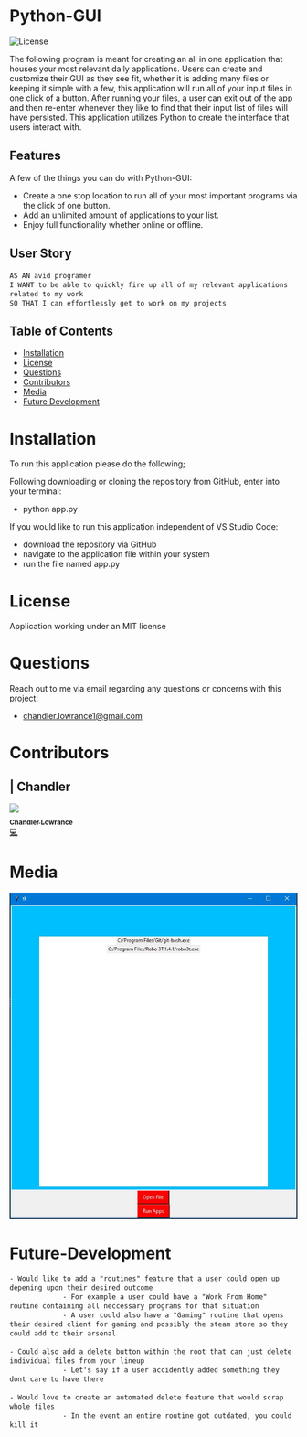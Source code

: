# Python-GUI

![License](https://img.shields.io/badge/License-MIT-blue.svg)

The following program is meant for creating an all in one application that houses your most relevant daily applications. Users can create and customize their GUI as they see fit, whether it is adding many files or keeping it simple with a few, this application will run all of your input files in one click of a button. After running your files, a user can exit out of the app and then re-enter whenever they like to find that their input list of files will have persisted. This application utilizes Python to create the interface that users interact with.

## Features

A few of the things you can do with Python-GUI:

* Create a one stop location to run all of your most important programs via the click of one button.
* Add an unlimited amount of applications to your list.
* Enjoy full functionality whether online or offline.

## User Story

```
AS AN avid programer
I WANT to be able to quickly fire up all of my relevant applications related to my work
SO THAT I can effortlessly get to work on my projects

```

## Table of Contents


* [Installation](#installation)
* [License](#license)
* [Questions](#questions)
* [Contributors](#contributors)
* [Media](#media)
* [Future Development](#Future-Development)

# Installation

To run this application please do the following;

Following downloading or cloning the repository from GitHub, enter into your terminal:
- python app.py

If you would like to run this application independent of VS Studio Code: 
- download the repository via GitHub
- navigate to the application file within your system
- run the file named app.py

# License

Application working under an MIT license

# Questions

Reach out to me via email regarding any questions or concerns with this project:
- chandler.lowrance1@gmail.com


# Contributors

| Chandler
------------ 

[<img src="https://avatars0.githubusercontent.com/u/65209786?s=400&u=cb17a056cc6e4ab1216a4b19a6d190d5a6727651&v=4" width="100px;"/><br /><sub><b>Chandler Lowrance</b></sub>](https://github.com/Chandler8)<br />[💻](https://github.com/Chandler8?tab=repositories "Repositories")

# Media

![](/images/gui-1.jpg)

# Future-Development


    - Would like to add a "routines" feature that a user could open up depening upon their desired outcome
                 - For example a user could have a "Work From Home" routine containing all neccessary programs for that situation
                 - A user could also have a "Gaming" routine that opens their desired client for gaming and possibly the steam store so they could add to their arsenal

    - Could also add a delete button within the root that can just delete individual files from your lineup
                 - Let's say if a user accidently added something they dont care to have there

    - Would love to create an automated delete feature that would scrap whole files 
                 - In the event an entire routine got outdated, you could kill it